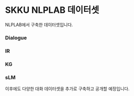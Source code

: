 # SKKU NLPLAB 데이터셋

NLPLAB에서 구축한 데이터셋입니다.

### Dialogue

### IR

### KG

### sLM

이후에도 다양한 대화 데이터셋을 추가로 구축하고 공개할 예정입니다.
